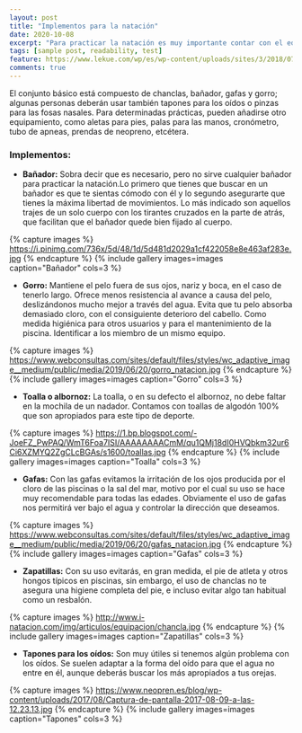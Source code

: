 ```yaml
---
layout: post
title: "Implementos para la natación"
date: 2020-10-08
excerpt: "Para practicar la natación es muy importante contar con el equipo adecuado. Te mostramos los elementos imprescindibles que debes incluir en tu mochila antes de ir a la piscina, tanto si inicias tu aprendizaje como si eres un nadador experimentado."
tags: [sample post, readability, test]
feature: https://www.lekue.com/wp/es/wp-content/uploads/sites/3/2018/07/rutina-natacion-825x502.jpg
comments: true
---
```


El conjunto básico está compuesto de chanclas, bañador, gafas y gorro; algunas personas deberán usar también tapones para los oídos o pinzas para las fosas nasales. Para determinadas prácticas, pueden añadirse otro equipamiento, como aletas para pies, palas para las manos, cronómetro, tubo de apneas, prendas de neopreno, etcétera.

### Implementos:

* **Bañador:** Sobra decir que es necesario, pero no sirve cualquier bañador para practicar la natación.Lo primero que tienes que buscar en un bañador es que te sientas cómodo con él y lo segundo asegurarte que tienes la máxima libertad de movimientos. Lo más indicado son aquellos trajes de un solo cuerpo con los tirantes cruzados en la parte de atrás, que facilitan que el bañador quede bien fijado al cuerpo.

{% capture images %} 
https://i.pinimg.com/736x/5d/48/1d/5d481d2029a1cf422058e8e463af283e.jpg
{% endcapture %} {% include gallery images=images caption="Bañador" cols=3 %}

* **Gorro:** Mantiene el pelo fuera de sus ojos, nariz y boca, en el caso de tenerlo largo. Ofrece menos resistencia al avance a causa del pelo, deslizándonos mucho mejor a través del agua. Evita que tu pelo absorba demasiado cloro, con el consiguiente deterioro del cabello. Como medida higiénica para otros usuarios y para el mantenimiento de la piscina. Identificar a los miembro de un mismo equipo.

{% capture images %} 
https://www.webconsultas.com/sites/default/files/styles/wc_adaptive_image__medium/public/media/2019/06/20/gorro_natacion.jpg
{% endcapture %} {% include gallery images=images caption="Gorro" cols=3 %}

* **Toalla o albornoz:** La toalla, o en su defecto el albornoz, no debe faltar en la mochila de un nadador. Contamos con toallas de algodón 100% que son apropiados para este tipo de deporte.

{% capture images %} 
https://1.bp.blogspot.com/-JoeFZ_PwPAQ/WmT6Foa7ISI/AAAAAAAACmM/qu1QMj18dI0HVQbkm32ur6Ci6XZMYQ2ZgCLcBGAs/s1600/toallas.jpg
{% endcapture %} {% include gallery images=images caption="Toalla" cols=3 %}

* **Gafas:** Con las gafas evitamos la irritación de los ojos producida por el cloro de las piscinas o la sal del mar, motivo por el cual su uso se hace muy recomendable para todas las edades. Obviamente el uso de gafas nos permitirá ver bajo el agua y controlar la dirección que deseamos.

{% capture images %} 
https://www.webconsultas.com/sites/default/files/styles/wc_adaptive_image__medium/public/media/2019/06/20/gafas_natacion.jpg
{% endcapture %} {% include gallery images=images caption="Gafas" cols=3 %}

* **Zapatillas:** Con su uso evitarás, en gran medida, el pie de atleta y otros hongos típicos en piscinas, sin embargo, el uso de chanclas no te asegura una higiene completa del pie, e incluso evitar algo tan habitual como un resbalón.

{% capture images %} 
http://www.i-natacion.com/img/articulos/equipacion/chancla.jpg
{% endcapture %} {% include gallery images=images caption="Zapatillas" cols=3 %}

* **Tapones para los oídos:** Son muy útiles si tenemos algún problema con los oídos. Se suelen adaptar a la forma del oído para que el agua no entre en él, aunque deberás buscar los más apropiados a tus orejas.

{% capture images %} 
https://www.neopren.es/blog/wp-content/uploads/2017/08/Captura-de-pantalla-2017-08-09-a-las-12.23.13.jpg
{% endcapture %} {% include gallery images=images caption="Tapones" cols=3 %}
